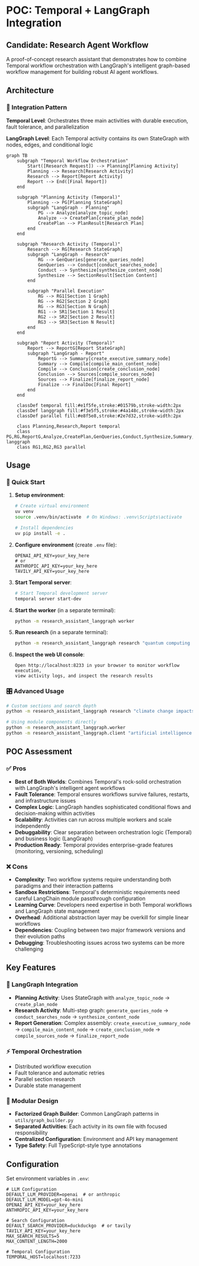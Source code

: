 # POC: Temporal + LangGraph Integration 
## Candidate: Research Agent Workflow

A proof-of-concept research assistant that demonstrates how to combine Temporal workflow orchestration with LangGraph's intelligent graph-based workflow management for building robust AI agent workflows.

## Architecture

### 🔄 Integration Pattern

**Temporal Level**: Orchestrates three main activities with durable execution, fault tolerance, and parallelization

**LangGraph Level**: Each Temporal activity contains its own StateGraph with nodes, edges, and conditional logic

```mermaid
graph TB
    subgraph "Temporal Workflow Orchestration"
        Start([Research Request]) --> Planning[Planning Activity]
        Planning --> Research[Research Activity]
        Research --> Report[Report Activity]
        Report --> End([Final Report])
    end

    subgraph "Planning Activity (Temporal)"
        Planning --> PG[Planning StateGraph]
        subgraph "LangGraph - Planning"
            PG --> Analyze[analyze_topic_node]
            Analyze --> CreatePlan[create_plan_node]
            CreatePlan --> PlanResult[Research Plan]
        end
    end

    subgraph "Research Activity (Temporal)"
        Research --> RG[Research StateGraph]
        subgraph "LangGraph - Research"
            RG --> GenQueries[generate_queries_node]
            GenQueries --> Conduct[conduct_searches_node]
            Conduct --> Synthesize[synthesize_content_node]
            Synthesize --> SectionResult[Section Content]
        end
        
        subgraph "Parallel Execution"
            RG --> RG1[Section 1 Graph]
            RG --> RG2[Section 2 Graph]
            RG --> RG3[Section N Graph]
            RG1 --> SR1[Section 1 Result]
            RG2 --> SR2[Section 2 Result]
            RG3 --> SR3[Section N Result]
        end
    end

    subgraph "Report Activity (Temporal)"
        Report --> ReportG[Report StateGraph]
        subgraph "LangGraph - Report"
            ReportG --> Summary[create_executive_summary_node]
            Summary --> Compile[compile_main_content_node]
            Compile --> Conclusion[create_conclusion_node]
            Conclusion --> Sources[compile_sources_node]
            Sources --> Finalize[finalize_report_node]
            Finalize --> FinalDoc[Final Report]
        end
    end

    classDef temporal fill:#e1f5fe,stroke:#01579b,stroke-width:2px
    classDef langgraph fill:#f3e5f5,stroke:#4a148c,stroke-width:2px
    classDef parallel fill:#e8f5e8,stroke:#2e7d32,stroke-width:2px

    class Planning,Research,Report temporal
    class PG,RG,ReportG,Analyze,CreatePlan,GenQueries,Conduct,Synthesize,Summary,Compile,Conclusion,Sources,Finalize langgraph
    class RG1,RG2,RG3 parallel
```

## Usage

### 🏃 Quick Start

1. **Setup environment**:
   ```bash
   # Create virtual environment
   uv venv
   source .venv/bin/activate  # On Windows: .venv\Scripts\activate
   
   # Install dependencies
   uv pip install -e .
   ```

2. **Configure environment** (create `.env` file):
   ```env
   OPENAI_API_KEY=your_key_here   
   # or
   ANTHROPIC_API_KEY=your_key_here
   TAVILY_API_KEY=your_key_here
   ```

3. **Start Temporal server**:
   ```bash
   # Start Temporal development server
   temporal server start-dev
   ```

4. **Start the worker** (in a separate terminal):
   ```bash
   python -m research_assistant_langgraph worker
   ```

5. **Run research** (in a separate terminal):
   ```bash
   python -m research_assistant_langgraph research "quantum computing applications"
   ```

6. **Inspect the web UI console**:
   ```
   Open http://localhost:8233 in your browser to monitor workflow execution,
   view activity logs, and inspect the research results
   ```

### 🎛️ Advanced Usage

```bash
# Custom sections and search depth
python -m research_assistant_langgraph research "climate change impacts" 4 2

# Using module components directly
python -m research_assistant_langgraph.worker
python -m research_assistant_langgraph.client "artificial intelligence ethics" 3 2
```

## POC Assessment

### ✅ **Pros**

- **Best of Both Worlds**: Combines Temporal's rock-solid orchestration with LangGraph's intelligent agent workflows
- **Fault Tolerance**: Temporal ensures workflows survive failures, restarts, and infrastructure issues
- **Complex Logic**: LangGraph handles sophisticated conditional flows and decision-making within activities  
- **Scalability**: Activities can run across multiple workers and scale independently
- **Debuggability**: Clear separation between orchestration logic (Temporal) and business logic (LangGraph)
- **Production Ready**: Temporal provides enterprise-grade features (monitoring, versioning, scheduling)

### ❌ **Cons**

- **Complexity**: Two workflow systems require understanding both paradigms and their interaction patterns
- **Sandbox Restrictions**: Temporal's deterministic requirements need careful LangChain module passthrough configuration
- **Learning Curve**: Developers need expertise in both Temporal workflows and LangGraph state management
- **Overhead**: Additional abstraction layer may be overkill for simple linear workflows  
- **Dependencies**: Coupling between two major framework versions and their evolution paths
- **Debugging**: Troubleshooting issues across two systems can be more challenging

## Key Features

### 🧠 LangGraph Integration
- **Planning Activity**: Uses StateGraph with `analyze_topic_node` → `create_plan_node`
- **Research Activity**: Multi-step graph: `generate_queries_node` → `conduct_searches_node` → `synthesize_content_node`  
- **Report Generation**: Complex assembly: `create_executive_summary_node` → `compile_main_content_node` → `create_conclusion_node` → `compile_sources_node` → `finalize_report_node`

### ⚡ Temporal Orchestration
- Distributed workflow execution
- Fault tolerance and automatic retries
- Parallel section research
- Durable state management

### 🔧 Modular Design
- **Factorized Graph Builder**: Common LangGraph patterns in `utils/graph_builder.py`
- **Separated Activities**: Each activity in its own file with focused responsibility
- **Centralized Configuration**: Environment and API key management
- **Type Safety**: Full TypeScript-style type annotations

## Configuration

Set environment variables in `.env`:

```env
# LLM Configuration
DEFAULT_LLM_PROVIDER=openai  # or anthropic
DEFAULT_LLM_MODEL=gpt-4o-mini
OPENAI_API_KEY=your_key_here
ANTHROPIC_API_KEY=your_key_here

# Search Configuration  
DEFAULT_SEARCH_PROVIDER=duckduckgo  # or tavily
TAVILY_API_KEY=your_key_here
MAX_SEARCH_RESULTS=5
MAX_CONTENT_LENGTH=2000

# Temporal Configuration
TEMPORAL_HOST=localhost:7233
```
